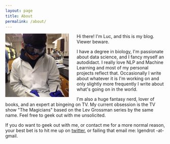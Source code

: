 ```yaml
---
layout: page
title: About
permalink: /about/
---
```



<img src="/assets/me-in-lab.jpg" alt="Me in my natural habitat" style="width: 200px; float:left; margin-right: 25px"/>

Hi there! I'm Luc, and this is my blog. Viewer beware.

I have a degree in biology, I'm passionate about data science, and I fancy myself an autodidact. I really love NLP and Machine Learning and most of my personal projects reflect that. Occasionally I write about whatever it is I'm working on and only slightly more frequently I write about what's going on in the world.

I'm also a huge fantasy nerd, lover of books, and an expert at bingeing on TV. My current obsession is the TV show "The Magicians" based on the Lev Grossman series by the same name. Feel free to geek out with me unsolicited.

If you do want to geek out with me, or contact me for a more normal reason, your best bet is to hit me up on [twitter](http://twitter.com/lgendrot), or failing that email me: lgendrot -at- gmail.
